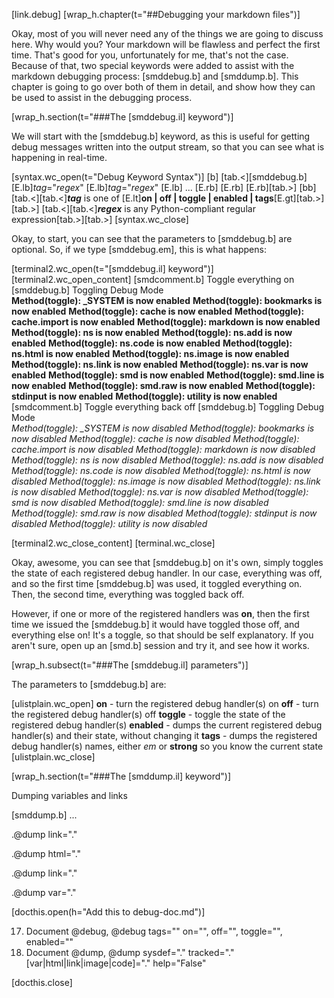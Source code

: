 [link.debug]
[wrap_h.chapter(t="##Debugging your markdown files")]

Okay, most of you will never need any of the things we are going to discuss here. Why would you? Your markdown will be flawless and perfect the first time. That's good for you, unfortunately for me, that's not the case. Because of that, two special keywords were added to assist with the markdown debugging process: [smddebug.b] and [smddump.b]. This chapter is going to go over both of them in detail, and show how they can be used to assist in the debugging process.



[wrap_h.section(t="###The [smddebug.il] keyword")]

We will start with the [smddebug.b] keyword, as this is useful for getting debug messages written into the output stream, so that you can see what is happening in real-time.

[syntax.wc_open(t="Debug Keyword Syntax")]
[b]
[tab.<][smddebug.b] [E.lb]*tag*="*regex*" [E.lb]*tag*="*regex*" [E.lb] ... [E.rb] [E.rb] [E.rb][tab.>]
[bb]
[tab.<][tab.<]***tag*** is one of [E.lt]**on | off | toggle | enabled | tags**[E.gt][tab.>][tab.>]
[tab.<][tab.<]***regex*** is any Python-compliant regular expression[tab.>][tab.>]
[syntax.wc_close]

Okay, to start, you can see that the parameters to [smddebug.b] are optional. So, if we type [smddebug.em], this is what happens:

[terminal2.wc_open(t="[smddebug.il] keyword")]
[terminal2.wc_open_content]
[smdcomment.b] Toggle everything on
[smddebug.b]
Toggling Debug Mode<br />
<span class="debug green"><strong>Method(toggle): _SYSTEM is now enabled</strong></span>
<span class="debug green"><strong>Method(toggle): bookmarks is now enabled</strong></span>
<span class="debug green"><strong>Method(toggle): cache is now enabled</strong></span>
<span class="debug green"><strong>Method(toggle): cache.import is now enabled</strong></span>
<span class="debug green"><strong>Method(toggle): markdown is now enabled</strong></span>
<span class="debug green"><strong>Method(toggle): ns is now enabled</strong></span>
<span class="debug green"><strong>Method(toggle): ns.add is now enabled</strong></span>
<span class="debug green"><strong>Method(toggle): ns.code is now enabled</strong></span>
<span class="debug green"><strong>Method(toggle): ns.html is now enabled</strong></span>
<span class="debug green"><strong>Method(toggle): ns.image is now enabled</strong></span>
<span class="debug green"><strong>Method(toggle): ns.link is now enabled</strong></span>
<span class="debug green"><strong>Method(toggle): ns.var is now enabled</strong></span>
<span class="debug green"><strong>Method(toggle): smd is now enabled</strong></span>
<span class="debug green"><strong>Method(toggle): smd.line is now enabled</strong></span>
<span class="debug green"><strong>Method(toggle): smd.raw is now enabled</strong></span>
<span class="debug green"><strong>Method(toggle): stdinput is now enabled</strong></span>
<span class="debug green"><strong>Method(toggle): utility is now enabled</strong></span>
[smdcomment.b] Toggle everything back off
[smddebug.b]
Toggling Debug Mode<br />
<span class="debug green"><em>Method(toggle): _SYSTEM is now disabled</em></span>
<span class="debug green"><em>Method(toggle): bookmarks is now disabled</em></span>
<span class="debug green"><em>Method(toggle): cache is now disabled</em></span>
<span class="debug green"><em>Method(toggle): cache.import is now disabled</em></span>
<span class="debug green"><em>Method(toggle): markdown is now disabled</em></span>
<span class="debug green"><em>Method(toggle): ns is now disabled</em></span>
<span class="debug green"><em>Method(toggle): ns.add is now disabled</em></span>
<span class="debug green"><em>Method(toggle): ns.code is now disabled</em></span>
<span class="debug green"><em>Method(toggle): ns.html is now disabled</em></span>
<span class="debug green"><em>Method(toggle): ns.image is now disabled</em></span>
<span class="debug green"><em>Method(toggle): ns.link is now disabled</em></span>
<span class="debug green"><em>Method(toggle): ns.var is now disabled</em></span>
<span class="debug green"><em>Method(toggle): smd is now disabled</em></span>
<span class="debug green"><em>Method(toggle): smd.line is now disabled</em></span>
<span class="debug green"><em>Method(toggle): smd.raw is now disabled</em></span>
<span class="debug green"><em>Method(toggle): stdinput is now disabled</em></span>
<span class="debug green"><em>Method(toggle): utility is now disabled</em></span>

[terminal2.wc_close_content]
[terminal.wc_close]

Okay, awesome, you can see that [smddebug.b] on it's own, simply toggles the state of each registered debug handler. In our case, everything was off, and so the first time [smddebug.b] was used, it toggled everything on. Then, the second time, everything was toggled back off. 

However, if one or more of the registered handlers was **on**, then the first time we issued the [smddebug.b] it would have toggled those off, and everything else on! It's a toggle, so that should be self explanatory. If you aren't sure, open up an [smd.b] session and try it, and see how it works.

[wrap_h.subsect(t="###The [smddebug.il] parameters")]

The parameters to [smddebug.b] are:

[ulistplain.wc_open]
**on** - turn the registered debug handler(s) on
**off** - turn the registered debug handler(s) off
**toggle** - toggle the state of the registered debug handler(s)
**enabled** - dumps the current registered debug handler(s) and their state, without changing it
**tags** - dumps the registered debug handler(s) names, either *em* or **strong** so you know the current state
[ulistplain.wc_close]


[wrap_h.section(t="###The [smddump.il] keyword")]

Dumping variables and links

[smddump.b] ...

.@dump link="."

.@dump html="."

.@dump link="."

.@dump var="."

[docthis.open(h="Add this to debug-doc.md")]

17. Document @debug, @debug tags="" on="", off="", toggle="", enabled=""
18. Document @dump, @dump sysdef="." tracked="." [var|html|link|image|code]="." help="False"


[docthis.close]

